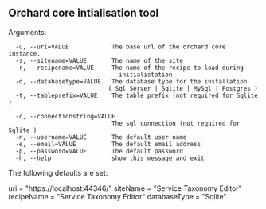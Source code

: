 Orchard core intialisation tool
-------------------------------
Arguments:
```
  -u, --uri=VALUE            The base url of the orchard core instance.
  -s, --sitename=VALUE       The name of the site
  -r, --recipename=VALUE     The name of the recipe to load during
                               initialistation
  -d, --databasetype=VALUE   The database type for the installation 
							( Sql Server | Sqlite | MySql | Postgres )
  -t, --tableprefix=VALUE    The table prefix (not required for Sqlite )
  
  -c, --connectionstring=VALUE
                             The sql connection (not required for Sqlite )
  -n, --username=VALUE       The default user name
  -e, --email=VALUE          The default email address
  -p, --password=VALUE       The default password
  -h, --help                 show this message and exit
```
  
  
The following defaults are set:

uri = "https://localhost:44346/"
siteName = "Service Taxonomy Editor"
recipeName = "Service Taxonomy Editor"
databaseType = "Sqlite"

